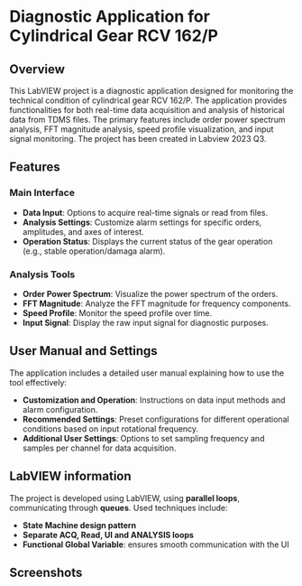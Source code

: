 # Diagnostic Application for Cylindrical Gear RCV 162/P

## Overview

This LabVIEW project is a diagnostic application designed for monitoring the technical condition of cylindrical gear RCV 162/P. The application provides functionalities for both real-time data acquisition and analysis of historical data from TDMS files. The primary features include order power spectrum analysis, FFT magnitude analysis, speed profile visualization, and input signal monitoring. The project has been created in Labview 2023 Q3.

## Features

### Main Interface
- **Data Input**: Options to acquire real-time signals or read from files.
- **Analysis Settings**: Customize alarm settings for specific orders, amplitudes, and axes of interest.
- **Operation Status**: Displays the current status of the gear operation (e.g., stable operation/damaga alarm).

### Analysis Tools
- **Order Power Spectrum**: Visualize the power spectrum of the orders.
- **FFT Magnitude**: Analyze the FFT magnitude for frequency components.
- **Speed Profile**: Monitor the speed profile over time.
- **Input Signal**: Display the raw input signal for diagnostic purposes.

## User Manual and Settings
The application includes a detailed user manual explaining how to use the tool effectively:
- **Customization and Operation**: Instructions on data input methods and alarm configuration.
- **Recommended Settings**: Preset configurations for different operational conditions based on input rotational frequency.
- **Additional User Settings**: Options to set sampling frequency and samples per channel for data acquisition.

## LabVIEW information
The project is developed using LabVIEW, using **parallel loops**, communicating through **queues**. Used techniques include: 
- **State Machine design pattern** 
- **Separate ACQ, Read, UI and ANALYSIS loops**
- **Functional Global Variable**: ensures smooth communication with the UI

## Screenshots
